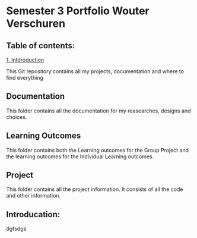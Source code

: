 # Semester 3 Portfolio Wouter Verschuren

## Table of contents:
[1. Intdroduction](#Introducation)



This Git repository contains all my projects, documentation and where to find everything

## Documentation
This folder contains all the documentation for my reasearches, designs and choices.

## Learning Outcomes
This folder contains both the Learning outcomes for the Group Project and the learning outcomes for the Individual Learning outcomes.

## Project
This folder contains all the project information. It consists of all the code and other information. 




























## Introducation:
dgfsdgs
